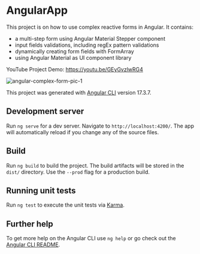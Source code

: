 # AngularApp

This project is on how to use complex reactive forms in Angular. It contains:

- a multi-step form using Angular Material Stepper component
- input fields validations, including regEx pattern validations
- dynamically creating form fields with FormArray
- using Angular Material as UI component library

YouTube Project Demo: https://youtu.be/GEyGvzlwRG4

![angular-complex-form-pic-1](https://github.com/ms481/angular-complex-reactive-forms/assets/118136815/c8c15ba9-8e6b-4380-b29e-a611bd1924a7)

This project was generated with [Angular CLI](https://github.com/angular/angular-cli) version 17.3.7.

## Development server

Run `ng serve` for a dev server. Navigate to `http://localhost:4200/`. The app will automatically reload if you change any of the source files.

## Build

Run `ng build` to build the project. The build artifacts will be stored in the `dist/` directory. Use the `--prod` flag for a production build.

## Running unit tests

Run `ng test` to execute the unit tests via [Karma](https://karma-runner.github.io).

## Further help

To get more help on the Angular CLI use `ng help` or go check out the [Angular CLI README](https://github.com/angular/angular-cli/blob/master/README.md).
